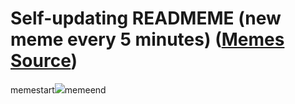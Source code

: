 # Self-updating READMEME (new meme every 5 minutes) ([Memes Source](https://bramses.notion.site/a49c1e962b7646879176ac3b327b6533?v=4d1eda54b170483cb03a40f257231764))

memestart![](https://www.notion.so/image/https%3A%2F%2Fs3-us-west-2.amazonaws.com%2Fsecure.notion-static.com%2F4ee9ecf2-68e8-4569-9e31-6d38f5ff64cf%2F9117647D-27E1-47DB-82C6-F10C6DC7E883.jpeg?table=block&id=441c360a-034b-41b1-a272-933fa49f1eaa&cache=v2)memeend
